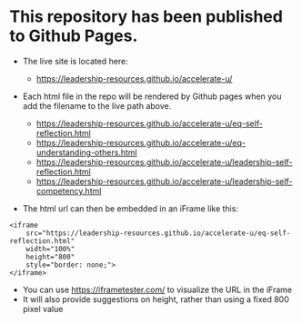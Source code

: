 # This repository has been published to Github Pages.

* The live site is located here:
    * https://leadership-resources.github.io/accelerate-u/

* Each html file in the repo will be rendered by Github pages when you add the filename to the live path above.
    * https://leadership-resources.github.io/accelerate-u/eq-self-reflection.html
    * https://leadership-resources.github.io/accelerate-u/eq-understanding-others.html
    * https://leadership-resources.github.io/accelerate-u/leadership-self-reflection.html
    * https://leadership-resources.github.io/accelerate-u/leadership-self-competency.html

* The html url can then be embedded in an iFrame like this:

```
<iframe 
    src="https://leadership-resources.github.io/accelerate-u/eq-self-reflection.html" 
    width="100%" 
    height="800" 
    style="border: none;">
</iframe>

```

* You can use https://iframetester.com/ to visualize the URL in the iFrame
* It will also provide suggestions on height, rather than using a fixed 800 pixel value
